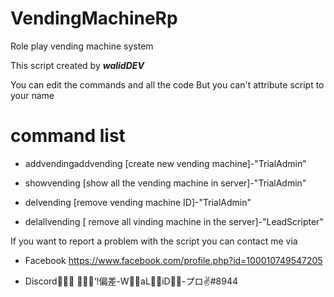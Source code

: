 # VendingMachineRp
Role play vending machine system

This script created by ***walidDEV***

You can edit the commands and all the code
But you can't attribute script to your name

# command list
- addvendingaddvending [create new vending machine]-"TrialAdmin"

- showvending [show all the vending machine in server]-"TrialAdmin"

- delvending [remove vending machine ID]-"TrialAdmin"

- delallvending [ remove all vinding machine in the server]-"LeadScripter"


If you want to report a problem with the script you can contact me via

- Facebook  https://www.facebook.com/profile.php?id=100010749547205

 - Discord  ُُُ‘ًًً!偏差-WٌٌaLٌٌiD-ُُプロ✌#8944
